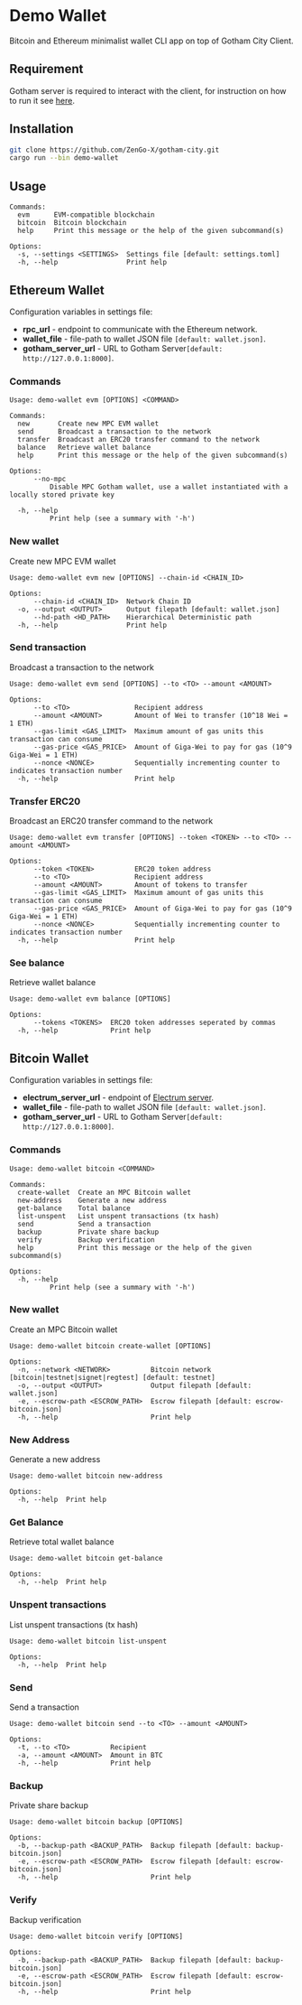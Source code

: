 # Demo Wallet
Bitcoin and Ethereum minimalist wallet CLI app on top of Gotham City Client.

## Requirement
Gotham server is required to interact with the client, for instruction on how to run it see [here](../gotham-server/README.md).

## Installation
```bash
git clone https://github.com/ZenGo-X/gotham-city.git
cargo run --bin demo-wallet
```

## Usage
```
Commands:
  evm      EVM-compatible blockchain
  bitcoin  Bitcoin blockchain
  help     Print this message or the help of the given subcommand(s)

Options:
  -s, --settings <SETTINGS>  Settings file [default: settings.toml]
  -h, --help                 Print help
```

## Ethereum Wallet
Configuration variables in settings file:
* __rpc_url__ - endpoint to communicate with the Ethereum network.
* __wallet_file__ - file-path to wallet JSON file `[default: wallet.json]`.
* __gotham_server_url__ - URL to Gotham Server`[default: http://127.0.0.1:8000]`.

### Commands
```
Usage: demo-wallet evm [OPTIONS] <COMMAND>

Commands:
  new       Create new MPC EVM wallet
  send      Broadcast a transaction to the network
  transfer  Broadcast an ERC20 transfer command to the network
  balance   Retrieve wallet balance
  help      Print this message or the help of the given subcommand(s)

Options:
      --no-mpc
          Disable MPC Gotham wallet, use a wallet instantiated with a locally stored private key

  -h, --help
          Print help (see a summary with '-h')
```

### New wallet
Create new MPC EVM wallet

```
Usage: demo-wallet evm new [OPTIONS] --chain-id <CHAIN_ID>

Options:
      --chain-id <CHAIN_ID>  Network Chain ID
  -o, --output <OUTPUT>      Output filepath [default: wallet.json]
      --hd-path <HD_PATH>    Hierarchical Deterministic path
  -h, --help                 Print help
```

### Send transaction
Broadcast a transaction to the network

```
Usage: demo-wallet evm send [OPTIONS] --to <TO> --amount <AMOUNT>

Options:
      --to <TO>                Recipient address
      --amount <AMOUNT>        Amount of Wei to transfer (10^18 Wei = 1 ETH)
      --gas-limit <GAS_LIMIT>  Maximum amount of gas units this transaction can consume
      --gas-price <GAS_PRICE>  Amount of Giga-Wei to pay for gas (10^9 Giga-Wei = 1 ETH)
      --nonce <NONCE>          Sequentially incrementing counter to indicates transaction number
  -h, --help                   Print help
```

### Transfer ERC20
Broadcast an ERC20 transfer command to the network

```
Usage: demo-wallet evm transfer [OPTIONS] --token <TOKEN> --to <TO> --amount <AMOUNT>

Options:
      --token <TOKEN>          ERC20 token address
      --to <TO>                Recipient address
      --amount <AMOUNT>        Amount of tokens to transfer
      --gas-limit <GAS_LIMIT>  Maximum amount of gas units this transaction can consume
      --gas-price <GAS_PRICE>  Amount of Giga-Wei to pay for gas (10^9 Giga-Wei = 1 ETH)
      --nonce <NONCE>          Sequentially incrementing counter to indicates transaction number
  -h, --help                   Print help
```

### See balance
Retrieve wallet balance

```
Usage: demo-wallet evm balance [OPTIONS]

Options:
      --tokens <TOKENS>  ERC20 token addresses seperated by commas
  -h, --help             Print help
```

## Bitcoin Wallet
Configuration variables in settings file:
* __electrum_server_url__ - endpoint of [Electrum server](https://thebitcoinmanual.com/articles/btc-electrum-server/).
* __wallet_file__ - file-path to wallet JSON file `[default: wallet.json]`.
* __gotham_server_url__ - URL to Gotham Server`[default: http://127.0.0.1:8000]`.

### Commands
```
Usage: demo-wallet bitcoin <COMMAND>

Commands:
  create-wallet  Create an MPC Bitcoin wallet
  new-address    Generate a new address
  get-balance    Total balance
  list-unspent   List unspent transactions (tx hash)
  send           Send a transaction
  backup         Private share backup
  verify         Backup verification
  help           Print this message or the help of the given subcommand(s)

Options:
  -h, --help
          Print help (see a summary with '-h')
```

### New wallet
Create an MPC Bitcoin wallet

```
Usage: demo-wallet bitcoin create-wallet [OPTIONS]

Options:
  -n, --network <NETWORK>          Bitcoin network [bitcoin|testnet|signet|regtest] [default: testnet]
  -o, --output <OUTPUT>            Output filepath [default: wallet.json]
  -e, --escrow-path <ESCROW_PATH>  Escrow filepath [default: escrow-bitcoin.json]
  -h, --help                       Print help
```

### New Address
Generate a new address

```
Usage: demo-wallet bitcoin new-address

Options:
  -h, --help  Print help
```
### Get Balance
Retrieve total wallet balance

```
Usage: demo-wallet bitcoin get-balance

Options:
  -h, --help  Print help
```

### Unspent transactions
List unspent transactions (tx hash)

```
Usage: demo-wallet bitcoin list-unspent

Options:
  -h, --help  Print help
```

### Send
Send a transaction

```
Usage: demo-wallet bitcoin send --to <TO> --amount <AMOUNT>

Options:
  -t, --to <TO>          Recipient
  -a, --amount <AMOUNT>  Amount in BTC
  -h, --help             Print help
```


### Backup
Private share backup

```
Usage: demo-wallet bitcoin backup [OPTIONS]

Options:
  -b, --backup-path <BACKUP_PATH>  Backup filepath [default: backup-bitcoin.json]
  -e, --escrow-path <ESCROW_PATH>  Escrow filepath [default: escrow-bitcoin.json]
  -h, --help                       Print help
```

### Verify
Backup verification

```
Usage: demo-wallet bitcoin verify [OPTIONS]

Options:
  -b, --backup-path <BACKUP_PATH>  Backup filepath [default: backup-bitcoin.json]
  -e, --escrow-path <ESCROW_PATH>  Escrow filepath [default: escrow-bitcoin.json]
  -h, --help                       Print help
```
